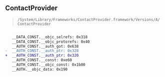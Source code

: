 ## ContactProvider

> `/System/Library/Frameworks/ContactProvider.framework/Versions/A/ContactProvider`

```diff

   __DATA_CONST.__objc_selrefs: 0x318
   __DATA_CONST.__objc_protorefs: 0x40
   __AUTH_CONST.__auth_got: 0x638
-  __AUTH_CONST.__auth_ptr: 0x328
+  __AUTH_CONST.__auth_ptr: 0x320
   __AUTH_CONST.__const: 0xe60
   __AUTH_CONST.__objc_const: 0x1b00
   __AUTH.__objc_data: 0x190

```
